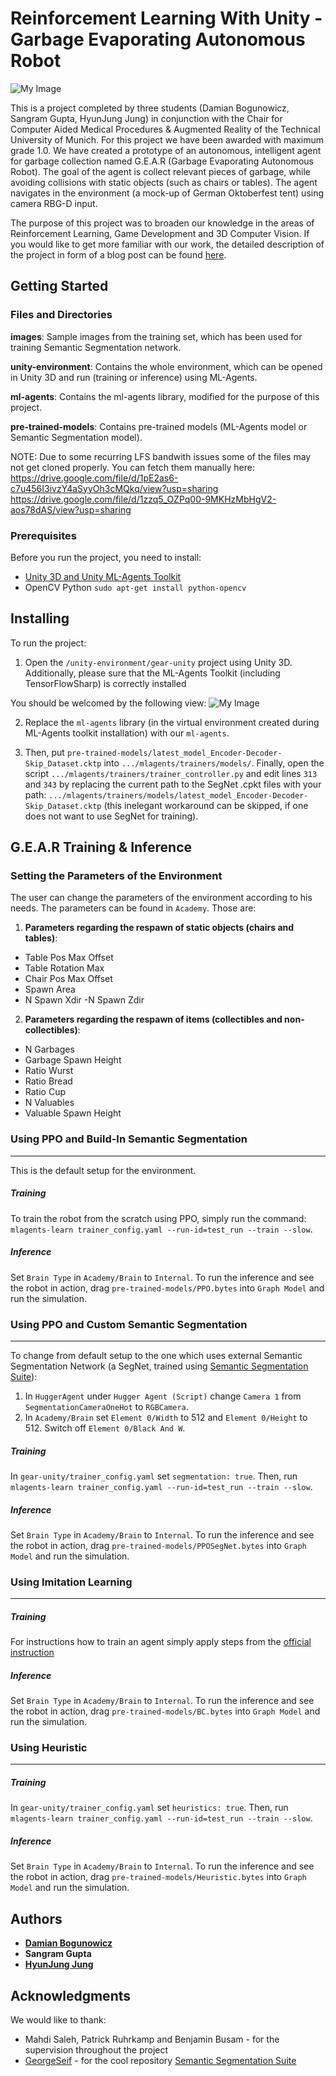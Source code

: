 # Reinforcement Learning With Unity - Garbage Evaporating Autonomous Robot
![My Image](/GEAR-cover.png)

This is a project completed by three students (Damian Bogunowicz, Sangram Gupta, HyunJung Jung) in conjunction with the Chair for Computer Aided Medical Procedures & Augmented Reality of the Technical University of Munich. For this project we have been awarded with maximum grade 1.0. We have created a prototype of an autonomous, intelligent agent for garbage collection named G.E.A.R (Garbage Evaporating Autonomous Robot). The goal of the agent is collect relevant pieces of garbage, while avoiding collisions with static objects (such as chairs or tables). The agent navigates in the environment (a mock-up of German Oktoberfest tent) using camera RBG-D input.

The purpose of this project was to broaden our knowledge in the areas of Reinforcement Learning, Game Development and 3D Computer Vision. If you would like to get more familiar with our work, the detailed description of the project in form of a blog post can be found [here](https://dtransposed.github.io/blog/GEAR.html).

## Getting Started

### Files and Directories

__images__: Sample images from the training set, which has been used for training Semantic Segmentation network.

__unity-environment__: Contains the whole environment, which can be opened in Unity 3D and run (training or inference) using ML-Agents.

__ml-agents__: Contains the ml-agents library, modified for the purpose of this project.

__pre-trained-models__: Contains pre-trained models (ML-Agents model or Semantic Segmentation model).

NOTE:
Due to some recurring LFS bandwith issues some of the files may not get cloned properly. You can fetch them manually here:
https://drive.google.com/file/d/1pE2as6-c7u456I3ivzY4aSyyOh3cMQkq/view?usp=sharing
https://drive.google.com/file/d/1zzq5_OZPq00-9MKHzMbHgV2-aos78dAS/view?usp=sharing

### Prerequisites

Before you run the project, you need to install:

* [Unity 3D and Unity ML-Agents Toolkit](https://github.com/Unity-Technologies/ml-agents/blob/master/docs/Installation.md) 
* OpenCV Python ```sudo apt-get install python-opencv```

## Installing

To run the project:

1. Open the ```/unity-environment/gear-unity``` project using Unity 3D. Additionally, please sure that the ML-Agents Toolkit (including TensorFlowSharp) is correctly installed

You should be welcomed by the following view:
![My Image](/menu.png)


2. Replace the ```ml-agents``` library (in the virtual environment created during ML-Agents toolkit installation) with our ```ml-agents```.  

3. Then, put ```pre-trained-models/latest_model_Encoder-Decoder-Skip_Dataset.cktp``` into ```.../mlagents/trainers/models/```. Finally, open the script ```.../mlagents/trainers/trainer_controller.py``` and edit lines ```313``` and ```343``` by replacing the current path to the SegNet .cpkt files with your path: ```.../mlagents/trainers/models/latest_model_Encoder-Decoder-Skip_Dataset.cktp``` (this inelegant workaround can be skipped, if one does not want to use SegNet for training).

## G.E.A.R Training & Inference

### Setting the Parameters of the Environment 

The user can change the parameters of the environment according to his needs. The parameters can be found in ```Academy```. Those are:
1. __Parameters regarding the respawn of static objects (chairs and tables)__:
  - Table Pos Max Offset
  - Table Rotation Max
  - Chair Pos Max Offset
  - Spawn Area
  - N Spawn Xdir
   -N Spawn Zdir
2. __Parameters regarding the respawn of items (collectibles and non-collectibles)__:
  - N Garbages
  - Garbage Spawn Height
  - Ratio Wurst
  - Ratio Bread
  - Ratio Cup
  - N Valuables
  - Valuable Spawn Height

### Using PPO and Build-In Semantic Segmentation
---
This is the default setup for the environment.

##### Training
To train the robot from the scratch using PPO, simply run the command:
```mlagents-learn trainer_config.yaml --run-id=test_run --train --slow```.

##### Inference
Set ```Brain Type``` in ```Academy/Brain``` to ```Internal```. To run the inference and see the robot in action, drag ```pre-trained-models/PPO.bytes``` into ```Graph Model``` and run the simulation.

### Using PPO and Custom Semantic Segmentation
---
To change from default setup to the one which uses external Semantic Segmentation Network (a SegNet, trained using [Semantic Segmentation Suite](https://github.com/GeorgeSeif/Semantic-Segmentation-Suite)):

1. In ```HuggerAgent``` under ```Hugger Agent (Script)``` change ```Camera 1``` from ```SegmentationCameraOneHot``` to ```RGBCamera```.
2. In ```Academy/Brain``` set ```Element 0/Width``` to 512 and ```Element 0/Height``` to 512. Switch off ```Element 0/Black And W```.

##### Training
In ```gear-unity/trainer_config.yaml``` set ```segmentation: true```. Then, run ```mlagents-learn trainer_config.yaml --run-id=test_run --train --slow```.

##### Inference
Set ```Brain Type``` in ```Academy/Brain``` to ```Internal```. To run the inference and see the robot in action, drag ```pre-trained-models/PPOSegNet.bytes``` into ```Graph Model``` and run the simulation.

### Using Imitation Learning
---
##### Training
For instructions how to train an agent simply apply steps from the [official instruction](https://blogs.unity3d.com/2018/05/24/imitation-learning-in-unity-the-workflow/)
##### Inference
Set ```Brain Type``` in ```Academy/Brain``` to ```Internal```. To run the inference and see the robot in action, drag ```pre-trained-models/BC.bytes``` into ```Graph Model``` and run the simulation.

### Using Heuristic
---
##### Training
In ```gear-unity/trainer_config.yaml``` set ```heuristics: true```. Then, run ```mlagents-learn trainer_config.yaml --run-id=test_run --train --slow```.
##### Inference
Set ```Brain Type``` in ```Academy/Brain``` to ```Internal```. To run the inference and see the robot in action, drag ```pre-trained-models/Heuristic.bytes``` into ```Graph Model``` and run the simulation.

## Authors

* **[Damian Bogunowicz](https://dtransposed.github.io)** 
* **Sangram Gupta**
* **[HyunJung Jung](https://www.linkedin.com/in/hyun-jun-jung-1a5b45107)**

## Acknowledgments
We would like to thank:

* Mahdi Saleh, Patrick Ruhrkamp and  Benjamin Busam - for the supervision throughout the project
* [GeorgeSeif](https://github.com/GeorgeSeif) - for the cool repository [Semantic Segmentation Suite](https://github.com/GeorgeSeif/Semantic-Segmentation-Suite)
